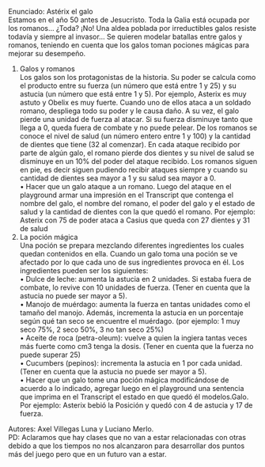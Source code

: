 Enunciado: Astérix el galo
<br>Estamos en el año 50 antes de Jesucristo. Toda la Galia está ocupada por los romanos… ¿Toda? ¡No! Una aldea poblada por irreductibles galos resiste todavía y siempre al invasor…
Se quieren modelar batallas entre galos y romanos, teniendo en cuenta que los galos toman pociones mágicas para mejorar su desempeño.
1. Galos y romanos <br>
Los galos son los protagonistas de la historia. Su poder se calcula como el producto entre su fuerza (un número que está entre 1 y 25) y su astucia (un número que está entre 1 y 5). Por ejemplo, Asterix es muy astuto y Obelix es muy fuerte. Cuando uno de ellos ataca a un soldado romano, despliega todo su poder y le causa daño. A su vez, el galo pierde una unidad de fuerza al atacar. Si su fuerza disminuye tanto que llega a 0, queda fuera de combate y no puede pelear.
De los romanos se conoce el nivel de salud (un número entero entre 1 y 100) y la cantidad de dientes que tiene (32 al comenzar). En cada ataque recibido por parte de algún galo, el romano pierde dos dientes y su nivel de salud se disminuye en un 10% del poder del ataque recibido. Los romanos siguen en pie, es decir siguen pudiendo recibir ataques siempre y cuando su cantidad de dientes sea mayor a 1 y su salud sea mayor a 0. <br>
• Hacer que un galo ataque a un romano. Luego del ataque en el playground armar una impresión en el Transcript que contenga el nombre del galo, el nombre del romano, el poder del galo y el estado de salud y la cantidad de dientes con la que quedó el romano. Por ejemplo: Asterix con 75 de poder ataca a Casius que queda con 27 dientes y 31 de salud
2. La poción mágica <br>
Una poción se prepara mezclando diferentes ingredientes los cuales quedan contenidos en ella. Cuando un galo toma una poción se ve afectado por lo que cada uno de sus ingredientes provoca en él. Los ingredientes pueden ser los siguientes: <br>
• Dulce de leche: aumenta la astucia en 2 unidades. Si estaba fuera de combate, lo revive con 10 unidades de fuerza. (Tener en cuenta que la astucia no puede ser mayor a 5). <br>
• Manojo de muérdago: aumenta la fuerza en tantas unidades como el tamaño del manojo. Además, incrementa la astucia en un porcentaje según qué tan seco se encuentre el muérdago. (por ejemplo: 1 muy seco 75%, 2 seco 50%, 3 no tan seco 25%) <br>
• Aceite de roca (petra-oleum): vuelve a quien la ingiera tantas veces más fuerte como cm3 tenga la dosis. (Tener en cuenta que la fuerza no puede superar 25) <br>
• Cucumbers (pepinos): incrementa la astucia en 1 por cada unidad. (Tener en cuenta que la astucia no puede ser mayor a 5). <br>
• Hacer que un galo tome una poción mágica modificándose de acuerdo a lo indicado, agregar luego en el playground una sentencia que imprima en el Transcript el estado en que quedó él modelos.Galo. Por ejemplo: Asterix bebió la Posición y quedó con 4 de astucia y 17 de fuerza. <br>

Autores: Axel Villegas Luna y Luciano Merlo. <br>
PD: Aclaramos que hay clases que no van a estar relacionadas con otras debido a que los tiempos no nos alcanzaron para desarrollar dos puntos más del juego pero que en un futuro van a estar.
